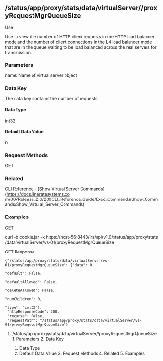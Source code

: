 ## /status/app/proxy/stats/data/virtualServer/<name>/proxyRequestMgrQueueSize

Use

Use to view the number of HTTP client requests in the HTTP load balancer mode
and the number of client connections in the L4 load balancer mode that are in
the queue waiting to be load balanced across the real servers for
transmission.

### Parameters

name: Name of virtual server object

### Data Key

The data key contains the number of requests.

#### Data Type

int32

#### Default Data Value

0

### Request Methods

GET

### Related

CLI Reference - [Show Virtual Server Commands](https://docs.lineratesystems.co
m/087Release_2.6/200CLI_Reference_Guide/Exec_Commands/Show_Commands/Show_Virtu
al_Server_Commands)

### Examples

GET

curl -b cookie.jar -k https://host-56:8443/lrs/api/v1.0/status/app/proxy/stats
/data/virtualServer/vs-01/proxyRequestMgrQueueSize

GET Response

    
    {"/status/app/proxy/stats/data/virtualServer/vs-01/proxyRequestMgrQueueSize": {"data": 0,
                                                                                    "default": False,
                                                                                    "defaultAllowed": False,
                                                                                    "deleteAllowed": False,
                                                                                    "numChildren": 0,
                                                                                    "type": "int32"},
     "httpResponseCode": 200,
     "recurse": False,
     "requestPath": "/status/app/proxy/stats/data/virtualServer/vs-01/proxyRequestMgrQueueSize"}
    

  1. /status/app/proxy/stats/data/virtualServer/<name>/proxyRequestMgrQueueSize
    1. Parameters
    2. Data Key
      1. Data Type
      2. Default Data Value
    3. Request Methods
    4. Related
    5. Examples

